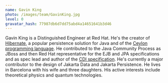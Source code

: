 ```yaml
---
name: Gavin King
photo: /images/team/GavinKing.jpg
level: 0
gravatar_hash: 77987db6d7dd75abd4a14651641b3d46
---
```

Gavin King is a Distinguished Engineer at Red Hat. He's the creator of 
[Hibernate](https://hibernate.org), a popular persistence solution for 
Java and of the [Ceylon programming language](http://ceylon-lang.org). 
He contributed to the Java Community Process as JBoss and then Red Hat 
representative for the EJB and JPA specifications and as spec lead and
author of the [CDI specification](http://jcp.org/en/jsr/detail?id=299). 
He's currently a major contributor to the design of Jakarta Data and 
Jakarta Persistence. He lives in Barcelona with his wife and three
daughters. His active interests include theoretical physics and quantum
technologies.